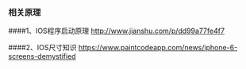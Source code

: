 ### 相关原理


####1、IOS程序启动原理
http://www.jianshu.com/p/dd99a77fe4f7

####2、IOS尺寸知识
https://www.paintcodeapp.com/news/iphone-6-screens-demystified
